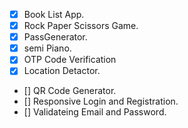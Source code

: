 - [x] Book List App.
- [x] Rock Paper Scissors Game.
- [x] PassGenerator.
- [x] semi Piano.
- [x] OTP Code Verification
- [x] Location Detactor.
- [] QR Code Generator.
- [] Responsive Login and Registration.
- [] Validateing Email and Password.

